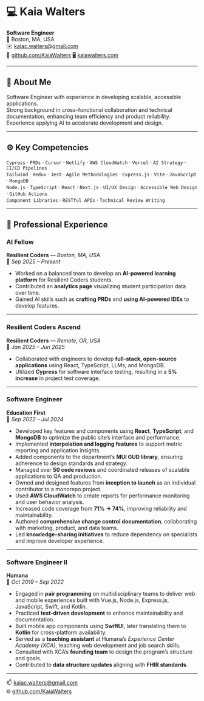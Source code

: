 
# 💻 **Kaia Walters**
**Software Engineer**  
📍 Boston, MA, USA  
✉️ [kaiac.walters@gmail.com](mailto:kaiac.walters@gmail.com)  
🔗 [github.com/KaiaWalters](https://github.com/KaiaWalters)
🖥️ [kaiawalters.com](https://kaiawalters.com/)

---

## 🧠 **About Me**

Software Engineer with experience in developing scalable, accessible applications.  
Strong background in cross-functional collaboration and technical documentation, enhancing team efficiency and product reliability.  
Experience applying AI to accelerate development and design.

---

## ⚙️ **Key Competencies**

`Cypress` · `PRDs` · `Cursor` · `Netlify` · `AWS CloudWatch` · `Vercel` · `AI Strategy` · `CI/CD Pipelines`  
`Tailwind` · `Redux` · `Jest` · `Agile Methodologies` · `Express.js` · `Vite` · `JavaScript` · `MongoDB`  
`Node.js` · `TypeScript` · `React` · `Next.js` · `UI/UX Design` · `Accessible Web Design` · `GitHub Actions`  
`Component Libraries` · `RESTful APIs` · `Technical Review Writing`

---

## 💼 **Professional Experience**

### **AI Fellow**  
**Resilient Coders** — *Boston, MA, USA*  
📆 *Sep 2025 – Present*

- Worked on a balanced team to develop an **AI-powered learning platform** for Resilient Coders students.  
- Contributed an **analytics page** visualizing student participation data over time.  
- Gained AI skills such as **crafting PRDs** and **using AI-powered IDEs** to develop features.

---

### **Resilient Coders Ascend**  
**Resilient Coders** — *Remote, OR, USA*  
📆 *Jan 2025 – Jun 2025*

- Collaborated with engineers to develop **full-stack, open-source applications** using React, TypeScript, LLMs, and MongoDB.  
- Utilized **Cypress** for software interface testing, resulting in a **5% increase** in project test coverage.

---

### **Software Engineer**  
**Education First**  
📆 *Sep 2022 – Jul 2024*

- Developed key features and components using **React**, **TypeScript**, and **MongoDB** to optimize the public site’s interface and performance.  
- Implemented **interpolation and logging features** to support metric reporting and application insights.  
- Added components to the department’s **MUI GUD library**, ensuring adherence to design standards and strategy.  
- Managed over **50 code reviews** and coordinated releases of scalable applications to QA and production.  
- Owned and designed features from **inception to launch** as an individual contributor to a monorepo project.  
- Used **AWS CloudWatch** to create reports for performance monitoring and user behavior analysis.  
- Increased code coverage from **71% → 74%**, improving reliability and maintainability.  
- Authored **comprehensive change control documentation**, collaborating with marketing, product, and data teams.  
- Led **knowledge-sharing initiatives** to reduce dependency on specialists and improve developer experience.

---

### **Software Engineer II**  
**Humana**  
📆 *Oct 2019 – Sep 2022*

- Engaged in **pair programming** on multidisciplinary teams to deliver web and mobile experiences built with Vue.js, Node.js, Express.js, JavaScript, Swift, and Kotlin.  
- Practiced **test-driven development** to enhance maintainability and documentation.  
- Built mobile app components using **SwiftUI**, later translating them to **Kotlin** for cross-platform availability.  
- Served as a **teaching assistant** at Humana’s *Experience Center Academy (XCA)*, teaching web development and job search skills.  
- Consulted with XCA’s **founding team** to design the program’s structure and goals.  
- Contributed to **data structure updates** aligning with **FHIR standards**.

---

📫 [kaiac.walters@gmail.com](mailto:kaiac.walters@gmail.com)  
🌐 [github.com/KaiaWalters](https://github.com/KaiaWalters)

